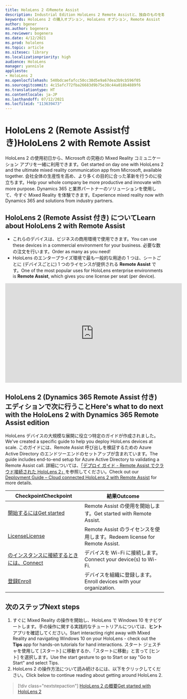```yaml
---
title: HoloLens 2 のRemote Assist
description: Industrial Edition HoloLens 2 Remote Assistと、独自のものを取得した後の操作について学習します。
keywords: HoloLens 2 の購入オプション, HoloLens オプション, Remote Assist
author: bgener
ms.author: bogenera
ms.reviewer: bogenera
ms.date: 4/12/2021
ms.prod: hololens
ms.topic: article
ms.sitesec: library
ms.localizationpriority: high
audience: HoloLens
manager: yannisle
appliesto:
- HoloLens 2
ms.openlocfilehash: 540bdcaefafcc50cc38d5e9a67dea3b9cb596f05
ms.sourcegitcommit: 4c15afc772fba26683d9b75e38c44a018b4889f6
ms.translationtype: HT
ms.contentlocale: ja-JP
ms.lasthandoff: 07/12/2021
ms.locfileid: "113639473"
---
```

# <a name="hololens-2-with-remote-assist"></a><span data-ttu-id="53e47-104">HoloLens 2 (Remote Assist付き)</span><span class="sxs-lookup"><span data-stu-id="53e47-104">HoloLens 2 with Remote Assist</span></span>

<span data-ttu-id="53e47-105">HoloLens 2 の使用初日から、Microsoft の究極の Mixed Reality コミュニケーション アプリを一緒に利用できます。</span><span class="sxs-lookup"><span data-stu-id="53e47-105">Get started on day one with HoloLens 2 and the ultimate mixed reality communication app from Microsoft, available together.</span></span> <span data-ttu-id="53e47-106">会社全体の生産性を高め、より多くの目的に合った革新を行うのに役立ちます。</span><span class="sxs-lookup"><span data-stu-id="53e47-106">Help your whole company be more productive and innovate with more purpose.</span></span> <span data-ttu-id="53e47-107">Dynamics 365 と業界パートナーのソリューションを使用して、今すぐ Mixed Reality を体験できます。</span><span class="sxs-lookup"><span data-stu-id="53e47-107">Experience mixed reality now with Dynamics 365 and solutions from industry partners.</span></span>

## <a name="learn-about-hololens-2-with-remote-assist"></a><span data-ttu-id="53e47-108">HoloLens 2 (Remote Assist 付き) について</span><span class="sxs-lookup"><span data-stu-id="53e47-108">Learn about HoloLens 2 with Remote Assist</span></span>
- <span data-ttu-id="53e47-109">これらのデバイスは、ビジネスの商用環境で使用できます。</span><span class="sxs-lookup"><span data-stu-id="53e47-109">You can use these devices in a commercial environment for your business.</span></span> <span data-ttu-id="53e47-110">必要な数の注文を行います。</span><span class="sxs-lookup"><span data-stu-id="53e47-110">Order as many as you need!</span></span>
- <span data-ttu-id="53e47-111">HoloLens のエンタープライズ環境で最も一般的な用途の 1 つは、シートごとに (デバイスごとに) 1 つのライセンスが提供される **Remote Assist** です。</span><span class="sxs-lookup"><span data-stu-id="53e47-111">One of the most popular uses for HoloLens enterprise environments is **Remote Assist**, which gives you one license per seat (per device).</span></span>

<iframe width="560" height="315" src="https://www.youtube.com/embed/d3YT8j0yYl0" frameborder="0" allow="accelerometer; autoplay; clipboard-write; encrypted-media; gyroscope; picture-in-picture" allowfullscreen></iframe>

## <a name="heres-what-to-do-next-with-the-hololens-2-with-dynamics-365-remote-assist-edition"></a><span data-ttu-id="53e47-112">HoloLens 2 (Dynamics 365 Remote Assist 付き) エディションで次に行うこと</span><span class="sxs-lookup"><span data-stu-id="53e47-112">Here's what to do next with the HoloLens 2 with Dynamics 365 Remote Assist edition</span></span>

<span data-ttu-id="53e47-113">HoloLens デバイスの大規模な展開に役立つ特定のガイドが作成されました。</span><span class="sxs-lookup"><span data-stu-id="53e47-113">We've created a specific guide to help you deploy HoloLens devices at scale.</span></span> <span data-ttu-id="53e47-114">このガイドには、Remote Assist 呼び出しを検証するための Azure Active Directory のエンドツーエンドのセットアップが含まれています。</span><span class="sxs-lookup"><span data-stu-id="53e47-114">The guide includes end-to-end setup for Azure Active Directory to validating a Remote Assist call.</span></span> <span data-ttu-id="53e47-115">詳細については、[「デプロイ ガイド - Remote Assist でクラウド接続された HoloLens 2」](hololens2-cloud-connected-overview.md)を参照してください。</span><span class="sxs-lookup"><span data-stu-id="53e47-115">Check out our [Deployment Guide – Cloud connected HoloLens 2 with Remote Assist](hololens2-cloud-connected-overview.md) for more details.</span></span>

| <span data-ttu-id="53e47-116">Checkpoint</span><span class="sxs-lookup"><span data-stu-id="53e47-116">Checkpoint</span></span>  | <span data-ttu-id="53e47-117">結果</span><span class="sxs-lookup"><span data-stu-id="53e47-117">Outcome</span></span>                                |
|-------------|----------------------------------------|
| [<span data-ttu-id="53e47-118">開始するには</span><span class="sxs-lookup"><span data-stu-id="53e47-118">Get started</span></span>](/dynamics365/mixed-reality/remote-assist/overview-hololens) | <span data-ttu-id="53e47-119">Remote Assist の使用を開始します。</span><span class="sxs-lookup"><span data-stu-id="53e47-119">Get started with Remote Assist.</span></span>        |
| [<span data-ttu-id="53e47-120">License</span><span class="sxs-lookup"><span data-stu-id="53e47-120">License</span></span>](/dynamics365/mixed-reality/remote-assist/deploy-remote-assist#add-and-assign-licenses)     | <span data-ttu-id="53e47-121">Remote Assist のライセンスを使用します。</span><span class="sxs-lookup"><span data-stu-id="53e47-121">Redeem license for Remote Assist.</span></span>      |
| [<span data-ttu-id="53e47-122">のインスタンスに接続するときには、</span><span class="sxs-lookup"><span data-stu-id="53e47-122">Connect</span></span>](/hololens/hololens-network)     | <span data-ttu-id="53e47-123">デバイスを Wi-Fi に接続します。</span><span class="sxs-lookup"><span data-stu-id="53e47-123">Connect your device(s) to Wi-Fi.</span></span>       |
| [<span data-ttu-id="53e47-124">登録</span><span class="sxs-lookup"><span data-stu-id="53e47-124">Enroll</span></span>](/hololens/hololens-enroll-mdm)      | <span data-ttu-id="53e47-125">デバイスを組織に登録します。</span><span class="sxs-lookup"><span data-stu-id="53e47-125">Enroll devices with your organization.</span></span> |

## <a name="next-steps"></a><span data-ttu-id="53e47-126">次のステップ</span><span class="sxs-lookup"><span data-stu-id="53e47-126">Next steps</span></span>

1. <span data-ttu-id="53e47-127">すぐに Mixed Reality の操作を開始し、HoloLens で Windows 10 をナビゲートします。手の操作に関する実践的なチュートリアルについては、**ヒント** アプリを確認してください。</span><span class="sxs-lookup"><span data-stu-id="53e47-127">Start interacting right away with Mixed Reality and navigating Windows 10 on your HoloLens - check out the **Tips** app for hands-on tutorials for hand interactions.</span></span> <span data-ttu-id="53e47-128">スタート ジェスチャを使用して [スタート] に移動するか、「スタートに移動」と言って [ヒント] を選択します。</span><span class="sxs-lookup"><span data-stu-id="53e47-128">Use the start gesture to go to Start or say "Go to Start" and select Tips.</span></span>
1. <span data-ttu-id="53e47-129">HoloLens 2 の操作方法について読み続けるには、以下をクリックしてください。</span><span class="sxs-lookup"><span data-stu-id="53e47-129">Click below to continue reading about getting around HoloLens 2.</span></span>

> [!div class="nextstepaction"]
> [<span data-ttu-id="53e47-130">HoloLens 2 の概要</span><span class="sxs-lookup"><span data-stu-id="53e47-130">Get started with HoloLens 2</span></span>](hololens2-basic-usage.md)
